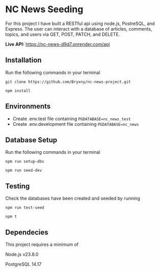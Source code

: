 # NC News Seeding

For this project I have built a RESTful api using node.js, PostreSQL, and Express. The user can interact with a database of articles, comments, topics, and users via GET, POST, PATCH, and DELETE.

**Live API:** https://nc-news-d9d7.onrender.com/api

## Installation

Run the following commands in your terminal

`git clone https://github.com/Bryxny/nc-news-project.git`

`npm install`

## Environments

- Create .env.test file containing `PGDATABASE=nc_news_test`
- Create .env.development file containing `PGDATABASE=nc_news`

## Database Setup

Run the following commands in your terminal

`npm run setup-dbs`

`npm run seed-dev`

## Testing

Check the databases have been created and seeded by running

`npm run test-seed`

`npm t`

## Dependecies

This project requires a minimum of

Node.js v23.8.0

PostgreSQL 14.17

